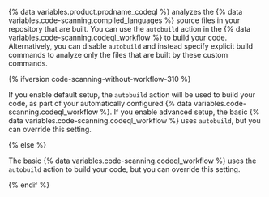 {% data variables.product.prodname_codeql %} analyzes the {% data variables.code-scanning.compiled_languages %} source files in your repository that are built. You can use the `autobuild` action in the {% data variables.code-scanning.codeql_workflow %} to build your code. Alternatively, you can disable `autobuild` and instead specify explicit build commands to analyze only the files that are built by these custom commands.

{% ifversion code-scanning-without-workflow-310 %}

If you enable default setup, the `autobuild` action will be used to build your code, as part of your automatically configured {% data variables.code-scanning.codeql_workflow %}. If you enable advanced setup, the basic {% data variables.code-scanning.codeql_workflow %} uses `autobuild`, but you can override this setting.

{% else %}

The basic {% data variables.code-scanning.codeql_workflow %} uses the `autobuild` action to build your code, but you can override this setting.

{% endif %}